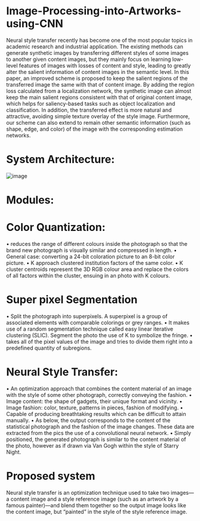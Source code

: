 # Image-Processing-into-Artworks-using-CNN

Neural style transfer recently has become one of the most popular topics in academic research and industrial application. The existing methods can generate synthetic images by transferring different styles of some images to another given content images, but they mainly focus on learning low-level features of images with losses of content and style, leading to greatly alter the salient information of content images in the semantic level. In this paper, an improved scheme is proposed to keep the salient regions of the transferred image the same with that of content image. By adding the region loss calculated from a localization network, the synthetic image can almost keep the main salient regions consistent with that of original content image, which helps for saliency-based tasks such as object localization and classification. In addition, the transferred effect is more natural and attractive, avoiding simple texture overlay of the style image. Furthermore, our scheme can also extend to remain other semantic information (such as shape, edge, and color) of the image with the corresponding estimation networks.

# System Architecture:

![image](https://github.com/NIWIN7/Image-Processing-into-Artworks-using-CNN/assets/81300121/14acec62-002d-436a-85f6-98ed47c534f4)

# Modules: 
# Color Quantization:
• reduces the range of different colours inside the photograph so that the brand new photograph is visually similar and compressed in length.
• General case: converting a 24-bit coloration picture to an 8-bit color picture.
• K approach clustered institution factors of the same color.
• K cluster centroids represent the 3D RGB colour area and replace the colors of all factors within the cluster, ensuing in an photo with K colours.

# Super pixel Segmentation
• Split the photograph into superpixels. A superpixel is a group of associated elements with comparable colorings or grey ranges.
• It makes use of a random segmentation technique called easy linear iterative clustering (SLIC). Segment the photo the use of K to symbolize the fringe.
• takes all of the pixel values of the image and tries to divide them right into a predefined quantity of subregions.

# Neural Style Transfer:
• An optimization approach that combines the content material of an image with the style of some other photograph, correctly conveying the fashion.
• Image content: the shape of gadgets, their unique format and vicinity.
• Image fashion: color, texture, patterns in pieces, fashion of modifying.
• Capable of producing breathtaking results which can be difficult to attain manually.
• As below, the output corresponds to the content of the statistical photograph and the fashion of the image changes. These data are extracted from the pics the use of a convolutional neural network.
• Simply positioned, the generated photograph is similar to the content material of the photo, however as if drawn via Van Gogh within the style of Starry Night.

# Proposed system 
Neural style transfer is an optimization technique used to take two images—a content image and a style reference image (such as an artwork by a famous painter)—and blend them together so the output image looks like the content image, but “painted” in the style of the style reference image.

